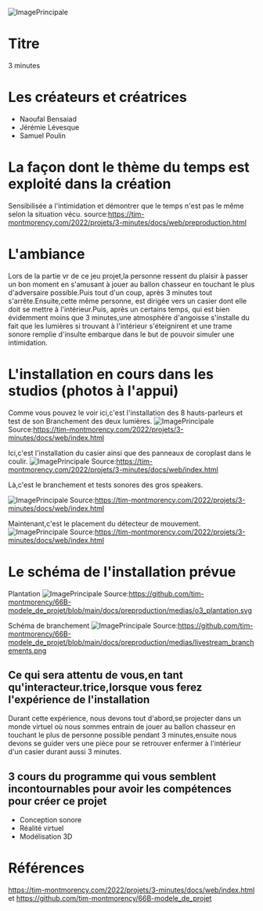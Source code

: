 ![ImagePrincipale](medias/banniere_page_projet.jpg)

# Titre
3 minutes
# Les créateurs et créatrices
- Naoufal Bensaiad
- Jérémie Lévesque
- Samuel Poulin
# La façon dont le thème du temps  est exploité dans la création
Sensibilisée a l'intimidation et démontrer que le temps n'est pas le même selon la situation vécu.
source:https://tim-montmorency.com/2022/projets/3-minutes/docs/web/preproduction.html
# L'ambiance
Lors de la partie vr de ce jeu projet,la personne ressent du plaisir à passer un bon moment en s'amusant à jouer au ballon chasseur en touchant le plus d'adversaire possible.Puis tout d'un coup, après 3 minutes tout s'arrête.Ensuite,cette même personne, est dirigée vers un casier dont elle doit se mettre à l'intérieur.Puis, après un certains temps, qui est bien évidemment moins que 3 minutes,une atmosphère d'angoisse s'installe du fait que les lumières si trouvant à l'intérieur s'éteignirent et une trame sonore remplie d'insulte embarque dans le but de pouvoir simuler une intimidation.
# L'installation en cours dans les studios (photos à l'appui)
Comme vous pouvez le voir ici,c'est l'installation des 8 hauts-parleurs et test de son Branchement des deux lumières.
![ImagePrincipale](medias/hauts_parleurs_son_lumi%C3%A8res.png)
Source:https://tim-montmorency.com/2022/projets/3-minutes/docs/web/index.html

Ici,c'est l'installation du casier ainsi que des panneaux de coroplast dans le coulir.
![ImagePrincipale](medias/casier_panneaux.png)
Source:https://tim-montmorency.com/2022/projets/3-minutes/docs/web/index.html

Là,c'est le branchement et tests sonores des gros speakers.

![ImagePrincipale](medias/speakers.png)
Source:https://tim-montmorency.com/2022/projets/3-minutes/docs/web/index.html

Maintenant,c'est le placement du détecteur de mouvement.
![ImagePrincipale](medias/d%C3%A9tecteur_mouvement.png)
Source:https://tim-montmorency.com/2022/projets/3-minutes/docs/web/index.html
# Le schéma de l'installation prévue
Plantation
![ImagePrincipale](medias/Plantation.svg)
Source:https://github.com/tim-montmorency/66B-modele_de_projet/blob/main/docs/preproduction/medias/o3_plantation.svg

Schéma de branchement
![ImagePrincipale](medias/Sch%C3%A9ma_de_branchement.png)
Source:https://github.com/tim-montmorency/66B-modele_de_projet/blob/main/docs/preproduction/medias/livestream_branchements.png
## Ce qui sera attentu de vous,en tant qu'interacteur.trice,lorsque vous ferez l'expérience de l'installation
Durant cette expérience, nous devons tout d'abord,se projecter dans un monde virtuel où nous sommes entrain de jouer au ballon chasseur en touchant le plus de personne possible pendant 3 minutes,ensuite nous devons se guider vers une pièce pour se retrouver enfermer à l'intérieur d'un casier durant aussi 3 minutes.
## 3 cours du programme qui vous semblent incontournables pour avoir les compétences pour créer ce projet
- Conception sonore
- Réalité virtuel
- Modélisation 3D
# Références
https://tim-montmorency.com/2022/projets/3-minutes/docs/web/index.html et https://github.com/tim-montmorency/66B-modele_de_projet




































